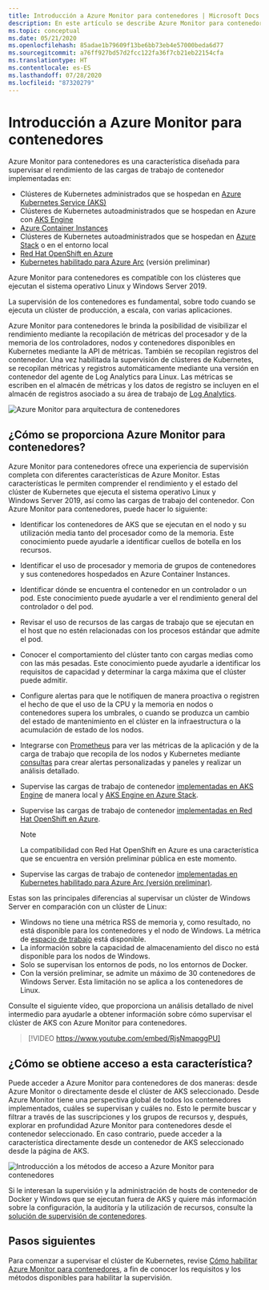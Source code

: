 ```yaml
---
title: Introducción a Azure Monitor para contenedores | Microsoft Docs
description: En este artículo se describe Azure Monitor para contenedores, que supervisa la solución de AKS Container Insights y el valor que entrega mediante la supervisión del estado de los clústeres de AKS y Container Instances en Azure.
ms.topic: conceptual
ms.date: 05/21/2020
ms.openlocfilehash: 85adae1b79609f13be6bb73eb4e57000beda6d77
ms.sourcegitcommit: a76ff927bd57d2fcc122fa36f7cb21eb22154cfa
ms.translationtype: HT
ms.contentlocale: es-ES
ms.lasthandoff: 07/28/2020
ms.locfileid: "87320279"
---
```

# <a name="azure-monitor-for-containers-overview"></a>Introducción a Azure Monitor para contenedores

Azure Monitor para contenedores es una característica diseñada para supervisar el rendimiento de las cargas de trabajo de contenedor implementadas en:

- Clústeres de Kubernetes administrados que se hospedan en [Azure Kubernetes Service (AKS)](../../aks/intro-kubernetes.md)
- Clústeres de Kubernetes autoadministrados que se hospedan en Azure con [AKS Engine](https://github.com/Azure/aks-engine)
- [Azure Container Instances](../../container-instances/container-instances-overview.md)
- Clústeres de Kubernetes autoadministrados que se hospedan en [Azure Stack](/azure-stack/user/azure-stack-kubernetes-aks-engine-overview?view=azs-1910) o en el entorno local
- [Red Hat OpenShift en Azure](../../openshift/intro-openshift.md)
- [Kubernetes habilitado para Azure Arc](../../azure-arc/kubernetes/overview.md) (versión preliminar)

Azure Monitor para contenedores es compatible con los clústeres que ejecutan el sistema operativo Linux y Windows Server 2019.

La supervisión de los contenedores es fundamental, sobre todo cuando se ejecuta un clúster de producción, a escala, con varias aplicaciones.

Azure Monitor para contenedores le brinda la posibilidad de visibilizar el rendimiento mediante la recopilación de métricas del procesador y de la memoria de los controladores, nodos y contenedores disponibles en Kubernetes mediante la API de métricas. También se recopilan registros del contenedor.  Una vez habilitada la supervisión de clústeres de Kubernetes, se recopilan métricas y registros automáticamente mediante una versión en contenedor del agente de Log Analytics para Linux. Las métricas se escriben en el almacén de métricas y los datos de registro se incluyen en el almacén de registros asociado a su área de trabajo de [Log Analytics](../log-query/log-query-overview.md).

![Azure Monitor para arquitectura de contenedores](./media/container-insights-overview/azmon-containers-architecture-01.png)

## <a name="what-does-azure-monitor-for-containers-provide"></a>¿Cómo se proporciona Azure Monitor para contenedores?

Azure Monitor para contenedores ofrece una experiencia de supervisión completa con diferentes características de Azure Monitor. Estas características le permiten comprender el rendimiento y el estado del clúster de Kubernetes que ejecuta el sistema operativo Linux y Windows Server 2019, así como las cargas de trabajo del contenedor. Con Azure Monitor para contenedores, puede hacer lo siguiente:

* Identificar los contenedores de AKS que se ejecutan en el nodo y su utilización media tanto del procesador como de la memoria. Este conocimiento puede ayudarle a identificar cuellos de botella en los recursos.
* Identificar el uso de procesador y memoria de grupos de contenedores y sus contenedores hospedados en Azure Container Instances.
* Identificar dónde se encuentra el contenedor en un controlador o un pod. Este conocimiento puede ayudarle a ver el rendimiento general del controlador o del pod.
* Revisar el uso de recursos de las cargas de trabajo que se ejecutan en el host que no estén relacionadas con los procesos estándar que admite el pod.
* Conocer el comportamiento del clúster tanto con cargas medias como con las más pesadas. Este conocimiento puede ayudarle a identificar los requisitos de capacidad y determinar la carga máxima que el clúster puede admitir.
* Configure alertas para que le notifiquen de manera proactiva o registren el hecho de que el uso de la CPU y la memoria en nodos o contenedores supera los umbrales, o cuando se produzca un cambio del estado de mantenimiento en el clúster en la infraestructura o la acumulación de estado de los nodos.
* Integrarse con [Prometheus](https://prometheus.io/docs/introduction/overview/) para ver las métricas de la aplicación y de la carga de trabajo que recopila de los nodos y Kubernetes mediante [consultas](container-insights-log-search.md) para crear alertas personalizadas y paneles y realizar un análisis detallado.
* Supervise las cargas de trabajo de contenedor [implementadas en AKS Engine](https://github.com/Azure/aks-engine) de manera local y [AKS Engine en Azure Stack](/azure-stack/user/azure-stack-kubernetes-aks-engine-overview?view=azs-1908).
* Supervise las cargas de trabajo de contenedor [implementadas en Red Hat OpenShift en Azure](../../openshift/intro-openshift.md).

    >[!NOTE]
    >La compatibilidad con Red Hat OpenShift en Azure es una característica que se encuentra en versión preliminar pública en este momento.
    >

* Supervise las cargas de trabajo de contenedor [implementadas en Kubernetes habilitado para Azure Arc (versión preliminar)](../../azure-arc/kubernetes/overview.md).

Estas son las principales diferencias al supervisar un clúster de Windows Server en comparación con un clúster de Linux:

- Windows no tiene una métrica RSS de memoria y, como resultado, no está disponible para los contenedores y el nodo de Windows. La métrica de [espacio de trabajo](/windows/win32/memory/working-set) está disponible.
- La información sobre la capacidad de almacenamiento del disco no está disponible para los nodos de Windows.
- Solo se supervisan los entornos de pods, no los entornos de Docker.
- Con la versión preliminar, se admite un máximo de 30 contenedores de Windows Server. Esta limitación no se aplica a los contenedores de Linux.

Consulte el siguiente vídeo, que proporciona un análisis detallado de nivel intermedio para ayudarle a obtener información sobre cómo supervisar el clúster de AKS con Azure Monitor para contenedores.

> [!VIDEO https://www.youtube.com/embed/RjsNmapggPU]

## <a name="how-do-i-access-this-feature"></a>¿Cómo se obtiene acceso a esta característica?

Puede acceder a Azure Monitor para contenedores de dos maneras: desde Azure Monitor o directamente desde el clúster de AKS seleccionado. Desde Azure Monitor tiene una perspectiva global de todos los contenedores implementados, cuáles se supervisan y cuáles no. Esto le permite buscar y filtrar a través de las suscripciones y los grupos de recursos y, después, explorar en profundidad Azure Monitor para contenedores desde el contenedor seleccionado.  En caso contrario, puede acceder a la característica directamente desde un contenedor de AKS seleccionado desde la página de AKS.

![Introducción a los métodos de acceso a Azure Monitor para contenedores](./media/container-insights-overview/azmon-containers-experience.png)

Si le interesan la supervisión y la administración de hosts de contenedor de Docker y Windows que se ejecutan fuera de AKS y quiere más información sobre la configuración, la auditoría y la utilización de recursos, consulte la [solución de supervisión de contenedores](./containers.md).

## <a name="next-steps"></a>Pasos siguientes

Para comenzar a supervisar el clúster de Kubernetes, revise [Cómo habilitar Azure Monitor para contenedores](container-insights-onboard.md), a fin de conocer los requisitos y los métodos disponibles para habilitar la supervisión.

